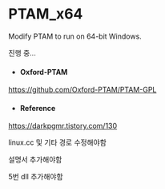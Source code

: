 # PTAM_x64

Modify PTAM to run on 64-bit Windows.

진행 중...

- #### Oxford-PTAM
https://github.com/Oxford-PTAM/PTAM-GPL

- #### Reference
https://darkpgmr.tistory.com/130


linux.cc 및 기타 경로 수정해야함

설명서 추가해야함

5번 dll 추가해야함
